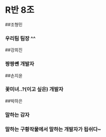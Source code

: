 # R반 8조

##조형민

### 우리팀 팀장 ^^

##강희진

### 짱짱쏀 개발자

##손지윤

### 꽃미녀..?(이고 싶은) 개발자

##박하은

### 말하는 감자

### 말하는 구황작물에서 말하는 개발자가 됩쉬다~